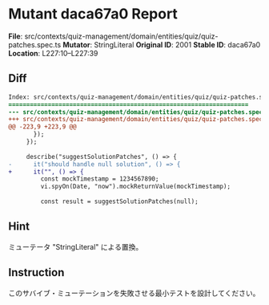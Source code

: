 # Mutant daca67a0 Report

**File**: src/contexts/quiz-management/domain/entities/quiz/quiz-patches.spec.ts
**Mutator**: StringLiteral
**Original ID**: 2001
**Stable ID**: daca67a0
**Location**: L227:10–L227:39

## Diff

```diff
Index: src/contexts/quiz-management/domain/entities/quiz/quiz-patches.spec.ts
===================================================================
--- src/contexts/quiz-management/domain/entities/quiz/quiz-patches.spec.ts	original
+++ src/contexts/quiz-management/domain/entities/quiz/quiz-patches.spec.ts	mutated #2001
@@ -223,9 +223,9 @@
       });
     });
 
     describe("suggestSolutionPatches", () => {
-      it("should handle null solution", () => {
+      it("", () => {
         const mockTimestamp = 1234567890;
         vi.spyOn(Date, "now").mockReturnValue(mockTimestamp);
 
         const result = suggestSolutionPatches(null);
```

## Hint

ミューテータ "StringLiteral" による置換。

## Instruction

このサバイブ・ミューテーションを失敗させる最小テストを設計してください。

